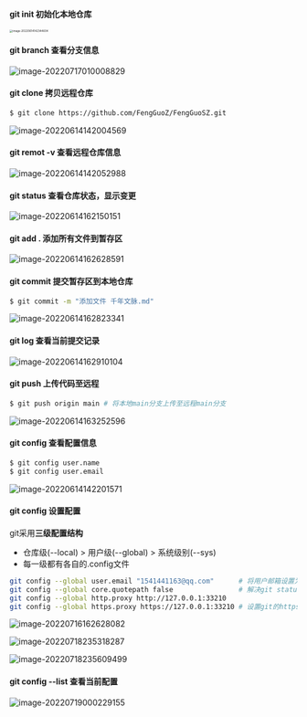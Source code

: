 #### git init 初始化本地仓库

<img src="https://figure-bed-zwd.oss-cn-hangzhou.aliyuncs.com/img_for_markdown/image-20220614142344604.png" alt="image-20220614142344604" style="zoom:33%;" />



#### git branch 查看分支信息

![image-20220717010008829](https://figure-bed-zwd.oss-cn-hangzhou.aliyuncs.com/img_for_markdown/image-20220717010008829.png)



#### git clone 拷贝远程仓库

```bash
$ git clone https://github.com/FengGuoZ/FengGuoSZ.git
```

![image-20220614142004569](https://figure-bed-zwd.oss-cn-hangzhou.aliyuncs.com/img_for_markdown/image-20220614142004569.png)



#### git remot -v 查看远程仓库信息

![image-20220614142052988](https://figure-bed-zwd.oss-cn-hangzhou.aliyuncs.com/img_for_markdown/image-20220614142052988.png)





#### git status 查看仓库状态，显示变更

![image-20220614162150151](https://figure-bed-zwd.oss-cn-hangzhou.aliyuncs.com/img_for_markdown/image-20220614162150151.png)



#### git add . 添加所有文件到暂存区

![image-20220614162628591](https://figure-bed-zwd.oss-cn-hangzhou.aliyuncs.com/img_for_markdown/image-20220614162628591.png)



#### git commit 提交暂存区到本地仓库

```bash
$ git commit -m "添加文件 千年文脉.md"
```

![image-20220614162823341](https://figure-bed-zwd.oss-cn-hangzhou.aliyuncs.com/img_for_markdown/image-20220614162823341.png)



#### git log 查看当前提交记录

![image-20220614162910104](https://figure-bed-zwd.oss-cn-hangzhou.aliyuncs.com/img_for_markdown/image-20220614162910104.png)



#### git push 上传代码至远程

```bash
$ git push origin main # 将本地main分支上传至远程main分支
```

![image-20220614163252596](https://figure-bed-zwd.oss-cn-hangzhou.aliyuncs.com/img_for_markdown/image-20220614163252596.png)



#### git config 查看配置信息

```bash
$ git config user.name
$ git config user.email
```

![image-20220614142201571](https://figure-bed-zwd.oss-cn-hangzhou.aliyuncs.com/img_for_markdown/image-20220614142201571.png)



#### git config 设置配置

git采用**三级配置结构**

- 仓库级(--local) > 用户级(--global) > 系统级别(--sys)
- 每一级都有各自的.config文件

```bash
git config --global user.email "1541441163@qq.com"		# 将用户邮箱设置为1541441163@qq.com，配置结果写入用户级.config文件中
git config --global core.quotepath false				# 解决git status显示中文文件名乱码的问题
git config --global http.proxy http://127.0.0.1:33210	
git config --global https.proxy https://127.0.0.1:33210	# 设置git的https代理，解决挂上vpn后git由于不走代理无法push的问题，33210为代理端口
```

![image-20220716162628082](https://figure-bed-zwd.oss-cn-hangzhou.aliyuncs.com/img_for_markdown/image-20220716162628082.png)

![image-20220718235318287](https://figure-bed-zwd.oss-cn-hangzhou.aliyuncs.com/img_for_markdown/image-20220718235318287.png)

![image-20220718235609499](https://figure-bed-zwd.oss-cn-hangzhou.aliyuncs.com/img_for_markdown/image-20220718235609499.png)



#### git config --list 查看当前配置

![image-20220719000229155](https://figure-bed-zwd.oss-cn-hangzhou.aliyuncs.com/img_for_markdown/image-20220719000229155.png)
